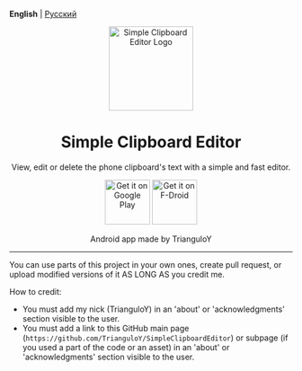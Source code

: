**English** | [Русский](README_RU.md)

<div align="center">
  
<img src="app/src/main/play/listings/en-US/graphics/icon/ic_launcher-playstore.png" alt="Simple Clipboard Editor Logo" width="150" />

# Simple Clipboard Editor

View, edit or delete the phone clipboard's text with a simple and fast editor.

[<img src="https://play.google.com/intl/en_us/badges/images/generic/en-play-badge.png"
alt="Get it on Google Play"
height="80">](https://play.google.com/store/apps/details?id=com.trianguloy.clipboardeditor)
[<img src="https://fdroid.gitlab.io/artwork/badge/get-it-on.png"
alt="Get it on F-Droid"
height="80">](https://f-droid.org/packages/com.trianguloy.clipboardeditor/)

Android app made by TrianguloY

</div>

---

You can use parts of this project in your own ones, create pull request, or upload modified versions of it AS LONG AS you credit me.

How to credit:
- You must add my nick (TrianguloY) in an 'about' or 'acknowledgments' section visible to the user.
- You must add a link to this GitHub main page (`https://github.com/TrianguloY/SimpleClipboardEditor`) or subpage (if you used a part of the code or an asset) in an 'about' or 'acknowledgments' section visible to the user.
